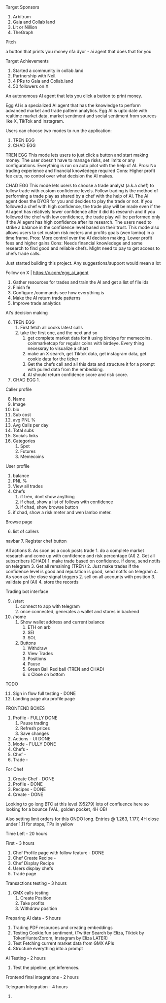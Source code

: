 Target Sponsors

1. Arbitrum
2. Gaia and Collab land
3. Lit or Nillion 
4. TheGraph


Pitch

a button that prints you money
nfa dyor - ai agent that does that for you

Target Achievements

1. Started a community in collab.land
2. Partnership with Neil. 
3. 4 PRs to Gaia and Collab.land
4. 50 followers on X

An autonomous AI agent that lets you click a button to print money.  

Egg AI is a specialized AI agent that has the knowledge to perform advanced market and trade pattern analytics. Egg AI is upto date with realtime market data, market sentiment and social sentiment from sources like X, TikTok and Instagram. 

Users can choose two modes to run the application:
1. TREN EGG
2. CHAD EGG

TREN EGG
This mode lets users to just click a button and start making money. The user doesn't have to manage risks, set limits or any configurations. Everything is run on auto pilot with the help of AI.
Pros:
No trading experience and financial knowledege required
Cons:
Higher profit fee cuts, no control over what decision the AI makes.

CHAD EGG
This mode lets users to choose a trade analyst (a.k.a chef) to follow trade with custom confidence levels. Follow trading is the method of performing a trade play as shared by a chef with the help of AI. The AI agent does the DYOR for you and decides to play the trade or not.  If you followed a chef with high confidence, the trade play will be made even if the AI agent has relatively lower confidence after it did its research and if you followed the chef with low confidence, the trade play will be performed only if the AI agent has high confidence after its research. The users need to strike a balance in the confidence level based on their trust. This mode also allows users to set custom risk meters and profits goals (wen lambo) in a time frame. 
Pros:
More control over the AI decision making. Lower profit fees and higher gains
Cons: 
Needs financial knowledege and some research to find good and reliable chefs. Might need to pay to get access to chefs trade calls. 

Just started building this project. Any suggestions/support would mean a lot

Follow on X | https://x.com/egg_ai_agent



1. Gather resources for trades and train the AI and get a list of file ids
2. Finish fe
3. Configure /commands see how everything is
4. Make the AI return trade patterns
5. Improve trade analytics


AI's decision making

6. TREN EGG
	1. First fetch all cooks latest calls
	2. take the first one, and the next and so 
		1. get complete market data for it using birdeye for memecoins. coinmarketcap for regular coins with birdeye. Every thing necessray to visualize a chart 
		2. make an X search, get Tiktok data, get instagram data, get cookie data for the ticker 
		3. Get the chefs call and all this data and structure it for a prompt with pulled data from the embedding.
		4. AI should return confidence score and risk score. 
7. CHAD EGG
	1. 


Caller profile

8. Name 
9. Image
10. bio
11. Sub cost
12. avg PNL %
13. Avg Calls per day
14. Total subs
15. Socials links
16. Categories
	1. Spot
	2. Futures
	3. Memecoins


User profile


1. balance
2. PNL %
3. View all trades
4. Chefs
	1. if tren, dont show anything
	2. if chad, show a list of follows with confidence
	3. if chad, show browse button
5. if chad, show a risk meter and wen lambo meter.

Browse page

6. list of callers

navbar 
7. Register chef button

AIl actions
8. As soon as a cook posts trade 
	1. do a complete market research and come up with confidence and risk percentage (AI)
	2. Get all subscribers (CHAD)
		1. make trade based on confidence. if done, send notifs on telegram
	3. Get all remaining (TREN)
		2. Just make trades if the confidence level is good and reputation is good, send notifs on telegram
	4. As soon as the close signal triggers
		2. sell on all accounts with position
		3. validate pnl (AI)
		4. store the records

Trading bot interface

9. /start
	1. connect to app with telegram
	2. once connected, generates a wallet and stores in backend
10. /home
	1. Show wallet address and current balance
		1. ETH on arb
		2. SEI
		3. SOL
	2. Buttons
		1. Withdraw
		2. View Trades
		3. Positions
		4. Pause
		5. Green Ball Red ball (TREN and CHAD) 
		6. x Close on bottom


TODO

11. Sign in flow full testing - DONE
12. Landing page aka profile page



FRONTEND BOXES

1. Profile - FULLY DONE
	1. Pause trading
	2. Refresh prices
	3. Save changes
2. Actions - UI DONE
3. Mode - FULLY DONE
4. Chefs - 
5. Chef - 
6. Trade - 

For Chef
1. Create Chef - DONE
2. Profile - DONE
3. Recipes - DONE
4. Create - DONE


Looking to go long BTC at this level (95279) lots of confluence here so looking for a bounce (VAL, golden pocket, 4H OB)

Also setting limit orders for this ONDO long. Entries @ 1.263, 1.177, 4H close under 1.11 for stops, TPs in yellow

Time Left - 20 hours


First - 3 hours

1. Chef Profile page with follow feature - DONE
2. Chef Create Recipe -
3. Chef Display Recipe
4. Users display chefs
5. Trade page


Transactions testing - 3 hours

1. GMX calls testing
	1. Create Position
	2. Take profits
	3. Withdraw position

Preparing AI data - 5 hours

1. Trading PDF resources and creating embeddings
2. Testing Cookie.fun sentiment, (Twitter Search by Eliza, Tiktok by TokenHunterZorom, Instagram by Eliza LATER)
3. Test Fetching current market data from GMX APIs
4. Structure everything into a prompt

AI Testing - 2 hours

1. Test the pipeline, get inferences.


Frontend final integrations - 2 hours


Telegram Integration - 4 hours

1. 